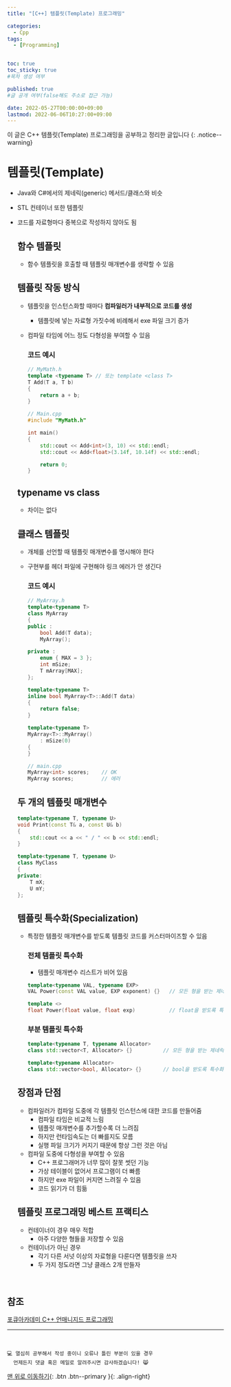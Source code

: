 ```yaml
---
title: "[C++] 템플릿(Template) 프로그래밍" 

categories:
  - Cpp
tags:
  - [Programming]


toc: true
toc_sticky: true
#목차 생성 여부

published: true
#글 공개 여부(false해도 주소로 접근 가능)

date: 2022-05-27T00:00:00+09:00
lastmod: 2022-06-06T10:27:00+09:00
---
```


<!-- description : 25자에서 160자 사이 -->
이 글은 C++ 템플릿(Template) 프로그래밍을 공부하고 정리한 글입니다
{: .notice--warning}

# 템플릿(Template)
- Java와 C#에서의 제네릭(generic) 메서드/클래스와 비슷
- STL 컨테이너 또한 템플릿
- 코드를 자료형마다 중복으로 작성하지 않아도 됨

  ## 함수 템플릿
  - 함수 템플릿을 호출할 때 템플릿 매개변수를 생략할 수 있음
    
  ## 템플릿 작동 방식
  - 템플릿을 인스턴스화할 때마다 **컴파일러가 내부적으로 코드를 생성**
    - 템플릿에 넣는 자료형 가짓수에 비례해서 exe 파일 크기 증가
  - 컴파일 타임에 어느 정도 다형성을 부여할 수 있음

    ### 코드 예시
    ```cpp
    // MyMath.h
    template <typename T> // 또는 template <class T>
    T Add(T a, T b)
    {
        return a + b;
    }
  
    // Main.cpp
    #include "MyMath.h"
  
    int main()
    {
        std::cout << Add<int>(3, 10) << std::endl;
        std::cout << Add<float>(3.14f, 10.14f) << std::endl;
  
        return 0;
    }
    ```

  
  ## typename vs class
  - 차이는 없다
  
  ## 클래스 템플릿
  - 개체를 선언할 때 템플릿 매개변수를 명시해야 한다
  - 구현부를 헤더 파일에 구현해야 링크 에러가 안 생긴다
  
    ### 코드 예시
    ```cpp
    // MyArray.h
    template<typename T>
    class MyArray
    {
    public :
        bool Add(T data);
        MyArray();

    private :
        enum { MAX = 3 };
        int mSize;
        T mArray[MAX];
    };

    template<typename T>
    inline bool MyArray<T>::Add(T data)
    {
        return false;
    }

    template<typename T>
    MyArray<T>::MyArray()
        : mSize(0)
    {
    }

    // main.cpp
    MyArray<int> scores;    // OK
    MyArray scores;         // 에러
    ```

  ## 두 개의 템픞릿 매개변수
    
  ```cpp
  template<typename T, typename U>
  void Print(const T& a, const U& b)
  {
      std::cout << a << " / " << b << std::endl;
  }

  template<typename T, typename U>
  class MyClass
  {
  private:
      T mX;
      U mY;
  };
  ```

  ## 템플릿 특수화(Specialization)
  - 특정한 템플릿 매개변수를 받도록 템플릿 코드를 커스터마이즈할 수 있음
  
    ### 전체 템플릿 특수화
    - 템플릿 매개변수 리스트가 비어 있음

    ```cpp
    template<typename VAL, typename EXP>
    VAL Power(const VAL value, EXP exponent) {}   // 모든 형을 받는 제네릭 power()
  
    template <>
    float Power(float value, float exp)           // float을 받도록 특수화된 power()
    ```

    ### 부분 템플릿 특수화

    ```cpp
    template<typename T, typename Allocator>
    class std::vector<T, Allocator> {}          // 모든 형을 받는 제네릭 vector
  
    template<typename Allocator>
    class std::vector<bool, Allocator> {}       // bool을 받도록 특수화된 vector
    ```

  ## 장점과 단점
  - 컴파일러가 컴파일 도중에 각 템플릿 인스턴스에 대한 코드를 만들어줌
    - 컴파일 타임은 비교적 느림
    - 템플릿 매개변수를 추가할수록 더 느려짐
    - 하지만 런타임속도는 더 빠를지도 모름
    - 실행 파일 크기가 커지기 때문에 항상 그런 것은 아님
  - 컴파일 도중에 다형성을 부여할 수 있음
    - C++ 프로그래머가 너무 많이 잘못 썻던 기능
    - 가상 테이블이 없어서 프로그램이 더 빠름
    - 하지만 exe 파일이 커지면 느려질 수 있음
    - 코드 읽기가 더 힘듦

  ## 템플릿 프로그래밍 베스트 프랙티스
  - 컨테이너이 경우 매우 적합
    - 아주 다양한 형들을 저장할 수 있음
  - 컨테이너가 아닌 경우
    - 각기 다른 서넛 이상의 자료형을 다룬다면 템플릿을 쓰자
    - 두 가지 정도라면 그냥 클래스 2개 만들자

<br>

## 참조
[포큐아카데미 C++ 언매니지드 프로그래밍](https://pocu-ko.teachable.com/p/comp3200)

***
<br>

    💻 열심히 공부해서 작성 중이니 오류나 틀린 부분이 있을 경우 
      언제든지 댓글 혹은 메일로 알려주시면 감사하겠습니다! 😸


[맨 위로 이동하기](#){: .btn .btn--primary }{: .align-right}